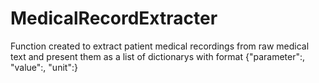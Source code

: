 # MedicalRecordExtracter
Function created to extract patient medical recordings from raw medical text and present them as a list of dictionarys with format  {"parameter":, "value":, "unit":}
